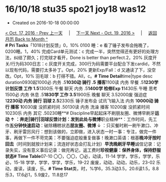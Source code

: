 # 16/10/18 stu35 spo21 joy18 was12

* Created on 2016-10-18 00:00:00

[&lt; Oct. 17, 2016 - Prev 上一天](d17.md)     \|     [下一天 Next - Oct. 19, 2016 &gt;](d19.md)     \|     [返回月历 Back to Month ^](index.md)   
**\# Pri Tasks**「1018计划反馈」0，10% 0100 睡：e 看了锤子发布会拖晚了，0200睡。1，40% 完成Card单元测试：c 完成一半，突然觉得还有更好的处理方法，纠结了颇久；打完球才看开，Done is better than perfect.2，20% 灰度开关/行为码300日志：c 灰度开关完成，300行为码需要平台配合下发cardid，不然以现有代码，需要打太多补丁。Opt，20% 更新Exp/Fall：d 又通读了下，没空改。Opt，10% 羽毛球：b 打得不错。All，c。**\# Time Detail**time\|type desc duration0930起1000必 内务 .5**1030动 骑行 .5** **播客**1100读 内务 早餐 .5**1230学 计划反馈 工作 1.5**1300乐 午餐 聊天 内务 .5**1400学 检修Exp 1**1430乐 午睡 思考1500必 内务 休息 .5**1830学 工作 3.5**1900乐 晚餐 聊天 3.52000废 强迫症 1**2230动 内务 骑行 羽球 2.5**2330乐 锤子发布会 试讯飞输入法 内务 1**0000动 骑行 播客 1**0030废 没抓紧时间 .50130读 内务 洗澡 播客 10200废 没抓紧时间 10230乐 内务 其它 .50230睡**\# Discipline早起起床不刷朋友圈、微博早刷牙**运动 ↑ ：奔走\|骑行\|羽球反馈计划：发到此处与微博**职业精神**：工作时间，先工作**五分钟快速启动**：破除糟糕状态**朋友圈、微博** ↓ ：只买餐时刷一刷午漱口、冲牙、刷牙雷厉风行：想到该做的，立即做，进入状态一时一事：专注，做完一件事，再做下一件不苛完美：不要强迫症般重复做事！晚漱口英语：根基**晚冲牙按时回去**（时间到就按计划来；流连好状态会打乱计划）**早洗晚刷牙早睡**诚信记录：记录失实，没有意义事后记录：做完再记，返工费时**珍视健康：保养身体，保持舒服状态\# Time Table**07-10 〇〇，〇〇，〇必，动读，11-14 学学，学乐，学学，乐必，15-18 学学，学学，学学，学乐，19-22 废废，动动，动动，动乐，23-02 乐动，废读，读废，乐。**\# Time Stat**类，时，%学6，35.3动3.5，20.6读1.5，8.8乐3，17.6必1，5.9废2，11.8总17

